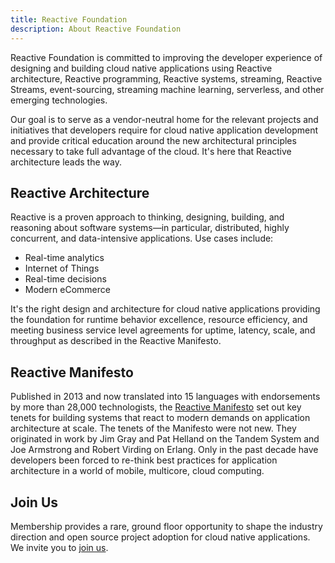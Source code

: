 ```yaml
---
title: Reactive Foundation
description: About Reactive Foundation
---
```

Reactive Foundation is committed to improving the developer experience of designing and building cloud native applications using Reactive architecture, Reactive programming, Reactive systems, streaming, Reactive Streams, event-sourcing, streaming machine learning, serverless, and other emerging technologies.

Our goal is to serve as a vendor-neutral home for the relevant projects and initiatives that developers require for cloud native application development and provide critical education around the new architectural principles necessary to take full advantage of the cloud. It's here that Reactive architecture leads the way.

## Reactive Architecture
Reactive is a proven approach to thinking, designing, building, and reasoning about software systems—in particular, distributed, highly concurrent, and data-intensive applications. Use cases include:

 - Real-time analytics
 - Internet of Things
 - Real-time decisions
 - Modern eCommerce

It's the right design and architecture for cloud native applications providing the foundation for runtime behavior excellence, resource efficiency, and meeting business service level agreements for uptime, latency, scale, and throughput as described in the Reactive Manifesto.

## Reactive Manifesto
Published in 2013 and now translated into 15 languages with endorsements by more than 28,000 technologists, the [Reactive Manifesto](https://www.reactivemanifesto.org/) set out key tenets for building systems that react to modern demands on application architecture at scale. The tenets of the Manifesto were not new. They originated in work by Jim Gray and Pat Helland on the Tandem System and Joe Armstrong and Robert Virding on Erlang. Only in the past decade have developers been forced to re-think best practices for application architecture in a world of mobile, multicore, cloud computing.

## Join Us
Membership provides a rare, ground floor opportunity to shape the industry direction and open source project adoption for cloud native applications. We invite you to [join us](/join).
